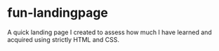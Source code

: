 # fun-landingpage
A quick landing page I created to assess how much I have learned and acquired using strictly HTML and CSS.
